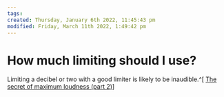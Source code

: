 ```yaml
---
tags:
created: Thursday, January 6th 2022, 11:45:43 pm
modified: Friday, March 11th 2022, 1:49:42 pm
---
```


# How much limiting should I use?
Limiting a decibel or two with a good limiter is likely to be inaudible.^[ [The secret of maximum loudness (part 2)](https://www.youtube.com/watch?v=brXOrmgPCfE)]